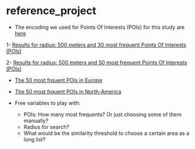 # reference_project

- The encoding we used for Points Of Interests (POIs) for this study are [here](https://github.com/sevamoo/reference_project/blob/master/data/poi_types.csv)

1- [Results for radius: 500 meters and 30 most frequent Points Of Interests (POIs)](https://sevamoo.github.io/reference_project/mapboxgl_cluster30.html)

2- [Results for radius: 500 meters and 50 most frequent Points Of Interests (POIs)](https://sevamoo.github.io/reference_project/mapboxgl_cluster50.html)

- [The 50 most frquent POIs in Europe](https://github.com/sevamoo/reference_project/blob/master/data/europe_POIs_sorted.csv) 


- [The 50 most frquent POIs in North-America](https://github.com/sevamoo/reference_project/blob/master/data/north-america_POIs_sorted.csv) 


- Free variables to play with: 
	- POIs: How many most frequents? Or just choosing some of them manually?
	- Radius for search?
	- What would be the similarity threshold to choose a certain area as a long list?


